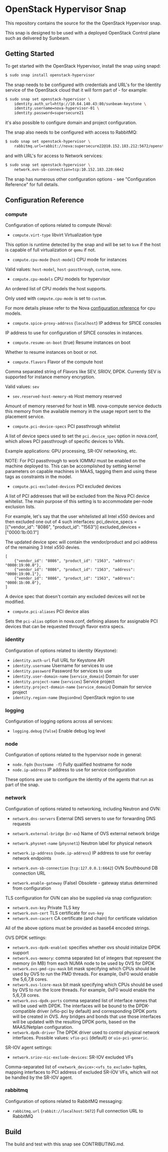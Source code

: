 # OpenStack Hypervisor Snap

This repository contains the source for the the OpenStack Hypervisor snap.

This snap is designed to be used with a deployed OpenStack Control plane such
as delivered by Sunbeam.

## Getting Started

To get started with the OpenStack Hypervisor, install the snap using snapd:

```bash
$ sudo snap install openstack-hypervisor
```

The snap needs to be configured with credentials and URL's for the Identity
service of the OpenStack cloud that it will form part of - for example:

```bash
$ sudo snap set openstack-hypervisor \
    identity.auth_url=http://10.64.140.43:80/sunbeam-keystone \
    identity.username=nova-hypervisor-01 \
    identity.password=supersecure21
```

it's also possible to configure domain and project configuration.

The snap also needs to be configured with access to RabbitMQ:

```bash
$ sudo snap set openstack-hypervisor \
    rabbitmq.url=rabbit://nova:supersecure22@10.152.183.212:5672/openstack
```

and with URL's for access to Network services:

```bash
$ sudo snap set openstack-hypervisor \
    network.ovn-sb-connection=tcp:10.152.183.220:6642
```

The snap has numerous other configuration options - see "Configuration Reference"
for full details.

## Configuration Reference

### compute

Configuration of options related to compute (Nova):

* `compute.virt-type` libvirt Virtualization type

This option is runtime detected by the snap and will be set
to `kvm` if the host is capable of full virtualization or `qemu` if not.

* `compute.cpu-mode` (`host-model`) CPU mode for instances

Valid values: `host-model`, `host-passthrough`, `custom`, `none`.

* `compute.cpu-models` CPU models for hypervisor

An ordered list of CPU models the host supports.

Only used with `compute.cpu-mode` is set to `custom`.

For more details please refer to the Nova [configuration reference](https://docs.openstack.org/nova/latest/admin/cpu-models.html)
for cpu models.

* `compute.spice-proxy-address` (`localhost`) IP address for SPICE consoles

IP address to use for configuration of SPICE consoles in instances.

* `compute.resume-on-boot` (true) Resume instances on boot

Whether to resume instances on boot or not.

* `compute.flavors` Flavor of the compute host

Comma separated string of Flavors like SEV, SRIOV, DPDK.
Currently SEV is supported for instance memory encryption.

Valid values: `sev`

* `sev.reserved-host-memory-mb` Host memory reserved

Amount of memory reserved for host in MB. nova-compute service deducts this
memory from the available memory in the usage report sent to the placement
service.

* `compute.pci-device-specs` PCI passthrough whitelist

A list of device specs used to set the `pci.device_spec` option in
nova.conf, which allows PCI passthrough of specific devices to VMs.

Example applications: GPU processing, SR-IOV networking, etc.

NOTE: For PCI passthrough to work IOMMU must be enabled on the machine
deployed to. This can be accomplished by setting kernel parameters on
capable machines in MAAS, tagging them and using these tags as
constraints in the model.

* `compute.pci-excluded-devices` PCI excluded devices

A list of PCI addresses that will be excluded from the Nova PCI device whitelist.
The main purpose of this setting is to accommodate per-node exclusion lists.

For example, let's say that the user whitelisted all Intel x550 devices and then
excluded one out of 4 such interfaces:
    pci_device_specs = [{"vendor_id": "8086", "product_id": "1563"}]
    excluded_devices = ["0000:1b:00.1"]

The updated device spec will contain the vendor/product and pci address of the remaining
3 Intel x550 devies.

    [
        {"vendor_id": "8086", "product_id": "1563", "address": "0000:19:00.0"},
        {"vendor_id": "8086", "product_id": "1563", "address": "0000:19:00.1"},
        {"vendor_id": "8086", "product_id": "1563", "address": "0000:1b:00.0"},
    ]

A device spec that doesn't contain any excluded devices will not be modified.

* `compute.pci-aliases` PCI device alias

Sets the `pci-alias` option in nova.conf, defining aliases for assignable
PCI devices that can be requested through flavor extra specs.


### identity

Configuration of options related to identity (Keystone):

* `identity.auth-url` Full URL for Keystone API
* `identity.username` Username for services to use
* `identity.password` Password for services to use
* `identity.user-domain-name` (`service_domain`) Domain for user
* `identity.project-name` (`services`) Service project
* `identity.project-domain-name` (`service_domain`) Domain for service project
* `identity.region-name` (`RegionOne`) OpenStack region to use

### logging

Configuration of logging options across all services:

* `logging.debug` (`false`) Enable debug log level

### node

Configuration of options related to the hypervisor node in general:

* `node.fqdn` (`hostname -f`) Fully qualified hostname for node
* `node.ip-address` IP address to use for service configuration

These options are use to configure the identity of the agents that
run as part of the snap.

### network

Configuration of options related to networking, including Neutron
and OVN:

* `network.dns-servers` External DNS servers to use for forwarding DNS requests

* `network.external-bridge` (`br-ex`)  Name of OVS external network bridge
* `network.physnet-name` (`physnet1`) Neutron label for physical network

* `network.ip-address` (`node.ip-address`) IP address to use for overlay network endpoints
* `network.ovn-sb-connection` (`tcp:127.0.0.1:6642`) OVN Southbound DB connection URL
* `network.enable-gateway` (False) Obsolete - gateway status determined from configuration

TLS configuration for OVN can also be supplied via snap configuration:

* `network.ovn-key` Private TLS key
* `network.ovn-cert` TLS certificate for `ovn-key`
* `network.ovn-cacert` CA certificate (and chain) for certificate validation

All of the above options must be provided as base64 encoded strings.

OVS DPDK settings:

* `network.ovs-dpdk-enabled`: specifies whether ovs should initialize DPDK support
* `network.ovs-memory`: comma separated list of integers that represent the memory (in MB)
  from each NUMA node to be used by OVS for DPDK
* `network.ovs-pmd-cpu-mask` bit mask specifying which CPUs should be used by OVS to run
  the PMD threads. For example, 0xF0 would enable the 5,6,7,8 cores.
* `network.ovs-lcore-mask` bit mask specifying which CPUs should be used by OVS to run
  the lcore threads. For example, 0xF0 would enable the 5,6,7,8 cores.
* `network.ovs-dpdk-ports` comma separated list of interface names that will be used
  with DPDK. The interfaces will be bound to the DPDK-compatible driver (vfio-pci by default)
  and corresponding DPDK ports will be created in OVS. Any bridges and bonds that use
  those interfaces will be updated with the resulting DPDK ports, based on the
  MAAS/Netplan configuration.
* `network.dpdk-driver` The DPDK driver used to control physical network interfaces.
  Possible values: `vfio-pci` (default) or `uio-pci-generic`.

SR-IOV agent settings:

* `network.sriov-nic-exclude-devices`: SR-IOV excluded VFs

Comma-separated list of `<network_device>:<vfs_to_exclude>` tuples, mapping interfaces
to PCI address of excluded SR-IOV VFs, which will not be handled by the SR-IOV agent.

### rabbitmq

Configuration of options related to RabbitMQ messaging:

* `rabbitmq.url` (`rabbit://localhost:5672`) Full connection URL to RabbitMQ

## Build

The build and test with this snap see CONTRIBUTING.md.
